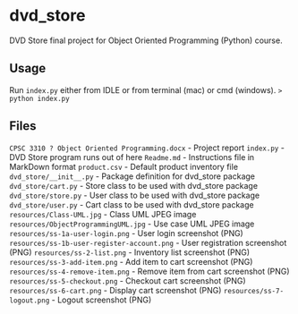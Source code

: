 # dvd_store
DVD Store final project for Object Oriented Programming (Python) course.

## Usage
Run `index.py` either from IDLE or from terminal (mac) or cmd (windows).
`> python index.py`

## Files
`CPSC 3310 ? Object Oriented Programming.docx` - Project report
`index.py` - DVD Store program runs out of here
`Readme.md` - Instructions file in MarkDown format
`product.csv` - Default product inventory file
`dvd_store/__init__.py` - Package definition for dvd_store package
`dvd_store/cart.py` - Store class to be used with dvd_store package
`dvd_store/store.py` - User class to be used with dvd_store package
`dvd_store/user.py` - Cart class to be used with dvd_store package
`resources/Class-UML.jpg` - Class UML JPEG image
`resources/ObjectProgrammingUML.jpg` - Use case UML JPEG image
`resources/ss-1a-user-login.png` - User login screenshot (PNG)
`resources/ss-1b-user-register-account.png` - User registration screenshot (PNG)
`resources/ss-2-list.png` - Inventory list screenshot (PNG)
`resources/ss-3-add-item.png` - Add item to cart screenshot (PNG)
`resources/ss-4-remove-item.png` - Remove item from cart screenshot (PNG)
`resources/ss-5-checkout.png` - Checkout cart screenshot (PNG)
`resources/ss-6-cart.png` - Display cart screenshot (PNG)
`resources/ss-7-logout.png` - Logout screenshot (PNG)